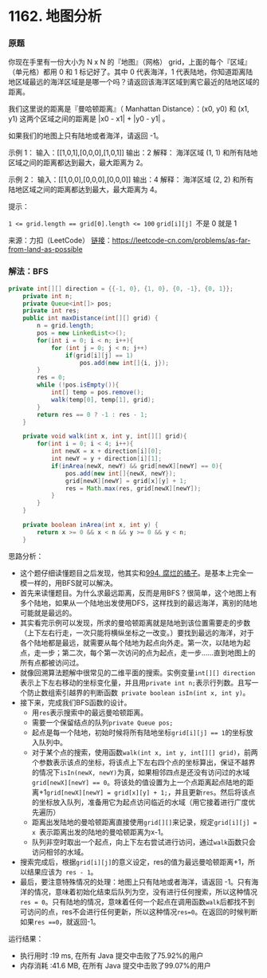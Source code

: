 # 1162. 地图分析

### 原题
你现在手里有一份大小为 N x N 的『地图』（网格） grid，上面的每个『区域』（单元格）都用 0 和 1 标记好了。其中 0 代表海洋，1 代表陆地，你知道距离陆地区域最远的海洋区域是是哪一个吗？请返回该海洋区域到离它最近的陆地区域的距离。

我们这里说的距离是『曼哈顿距离』（ Manhattan Distance）：(x0, y0) 和 (x1, y1) 这两个区域之间的距离是 |x0 - x1| + |y0 - y1| 。

如果我们的地图上只有陆地或者海洋，请返回 -1。

示例 1：
输入：[[1,0,1],[0,0,0],[1,0,1]]
输出：2
解释： 
海洋区域 (1, 1) 和所有陆地区域之间的距离都达到最大，最大距离为 2。

示例 2：
输入：[[1,0,0],[0,0,0],[0,0,0]]
输出：4
解释： 
海洋区域 (2, 2) 和所有陆地区域之间的距离都达到最大，最大距离为 4。

提示：

`1 <= grid.length == grid[0].length <= 100`
`grid[i][j] `不是 0 就是 1

来源：力扣（LeetCode）
[链接](https://leetcode-cn.com/problems/as-far-from-land-as-possible)：https://leetcode-cn.com/problems/as-far-from-land-as-possible

### 解法：BFS

```java
private int[][] direction = {{-1, 0}, {1, 0}, {0, -1}, {0, 1}};
    private int n;
    private Queue<int[]> pos;
    private int res;
    public int maxDistance(int[][] grid) {
        n = grid.length;
        pos = new LinkedList<>();
        for(int i = 0; i < n; i++){
            for (int j = 0; j < n; j++)
                if(grid[i][j] == 1)
                    pos.add(new int[]{i, j});
        }
        res = 0;
        while (!pos.isEmpty()){
            int[] temp = pos.remove();
            walk(temp[0], temp[1], grid);
        }
        return res == 0 ? -1 : res - 1;
    }

    private void walk(int x, int y, int[][] grid){
        for(int i = 0; i < 4; i++){
            int newX = x + direction[i][0];
            int newY = y + direction[i][1];
            if(inArea(newX, newY) && grid[newX][newY] == 0){
                pos.add(new int[]{newX, newY});
                grid[newX][newY] = grid[x][y] + 1;
                res = Math.max(res, grid[newX][newY]);
            }
        }
    }

    private boolean inArea(int x, int y) {
        return x >= 0 && x < n && y >= 0 && y < n;
    }
```

思路分析：

* 这个题仔细读懂题目之后发现，他其实和[994. 腐烂的橘子](https://github.com/ustcyyw/yyw_algorithm/blob/master/easy/other/orangesRotting.md)。是基本上完全一模一样的，用BFS就可以解决。
* 首先来读懂题目。为什么求最远距离，反而是用BFS？很简单，这个地图上有多个陆地，如果从一个陆地出发使用DFS，这样找到的最远海洋，离别的陆地可能就是最远的。
* 其实看完示例可以发现，所求的曼哈顿距离就是陆地到该位置需要走的步数（上下左右行走，一次只能将横纵坐标之一改变。）要找到最远的海洋，对于各个陆地都是最远，就需要从每个陆地为起点向外走。第一次，以陆地为起点，走一步；第二次，每个第一次访问的点为起点，走一步……直到地图上的所有点都被访问过。
* 就像回溯算法题解中很常见的二维平面的搜索。实例变量`int[][] direction`表示上下左右移动的坐标变化量，并且用`private int n;`表示行列数。且写一个防止数组索引越界的判断函数` private boolean isIn(int x, int y)`。
* 接下来，完成我们BFS函数的设计。
    * 用`res`表示搜索中的最远曼哈顿距离。
    * 需要一个保留结点的队列`private Queue pos;`
    * 起点是每一个陆地，初始时候将所有陆地坐标`grid[i][j] == 1`的坐标放入队列中。
    * 对于某个点的搜索，使用函数`walk(int x, int y, int[][] grid)`，前两个参数表示该点的坐标，将该点上下左右四个点的坐标算出，保证不越界的情况下`isIn(newX, newY)`为真，如果相邻四点是还没有访问过的水域`grid[newX][newY] == 0`。将该处的值设置为上一个点距离起点陆地的距离+1`grid[newX][newY] = grid[x][y] + 1;`，并且更新`res`。然后将该点的坐标放入队列，准备用它为起点访问临近的水域（用它接着进行广度优先遍历）
    * 距离出发陆地的曼哈顿距离直接使用`grid[][]`来记录，规定`grid[i][j] = x `表示距离出发的陆地的曼哈顿距离为x-1。
    * 队列非空时取出一个起点，向上下左右尝试进行访问，通过`walk`函数只会访问相邻的水域。
* 搜索完成后，根据`grid[i][j]`的意义设定，res的值为最远曼哈顿距离+1，所以结果应该为` res - 1`。
* 最后，要注意特殊情况的处理：地图上只有陆地或者海洋，请返回 -1。只有海洋的情况，意味着初始化结束后队列为空，没有进行任何搜索，所以这种情况`res = 0`。只有陆地的情况，意味着任何一个起点在调用函数`walk`后都找不到可访问的点，res不会进行任何更新，所以这种情况`res=0`。在返回的时候判断如果`res ==0`，就返回-1。

运行结果：
* 执行用时 :19 ms, 在所有 Java 提交中击败了75.92%的用户
* 内存消耗 :41.6 MB, 在所有 Java 提交中击败了99.07%的用户